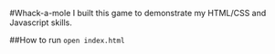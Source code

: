 #Whack-a-mole
I built this game to demonstrate my HTML/CSS and Javascript skills.

##How to run
```open index.html```